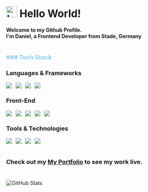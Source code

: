 <h1>
    <img width="30" height="30" src="https://img.icons8.com/plasticine/100/bot.png" alt="bot"/>
    Hello World!
</h1>

<h4 style="margin: 0;">Welcome to my Github Profile.</h4>
<h4 style="margin: 0;">I'm Daniel, a Frontend Developer from Stade, Germany</h4>

#

<h3 style="color: skyblue;">### Tech Stack</h3>

### Languages & Frameworks
<div style="display: flex; gap: 10px;">
    <img src="https://img.shields.io/badge/angular-%23DD0031.svg?style=for-the-badge&logo=angular&logoColor=white" />
    <img src="https://img.shields.io/badge/firebase-%23FFCA28.svg?style=for-the-badge&logo=firebase&logoColor=black" />
    <img src="https://img.shields.io/badge/typescript-%23007ACC.svg?style=for-the-badge&logo=typescript&logoColor=white" />
    <img src="https://img.shields.io/badge/javascript-%23F7DF1E.svg?style=for-the-badge&logo=javascript&logoColor=black" />
</div>

### Front-End
<div style="display: flex; gap: 10px;">
    <img src="https://img.shields.io/badge/html-%23E34F26.svg?style=for-the-badge&logo=html5&logoColor=white" />
    <img src="https://img.shields.io/badge/css-%231572B6.svg?style=for-the-badge&logo=css3&logoColor=white" />
    <img src="https://img.shields.io/badge/scss-%23CC6699.svg?style=for-the-badge&logo=sass&logoColor=white" />
    <img src="https://img.shields.io/badge/material%20design-%23757575.svg?style=for-the-badge&logo=material-design&logoColor=white" />
    <img src="https://img.shields.io/badge/bootstrap-%237952B3.svg?style=for-the-badge&logo=bootstrap&logoColor=white" />
</div>

### Tools & Technologies
<div style="display: flex; gap: 10px;">
    <img src="https://img.shields.io/badge/rest%20api-%2302569B.svg?style=for-the-badge&logo=swagger&logoColor=white" />
    <img src="https://img.shields.io/badge/git-%23F05032.svg?style=for-the-badge&logo=git&logoColor=white" />
    <img src="https://img.shields.io/badge/github-%23181717.svg?style=for-the-badge&logo=github&logoColor=white" />
    <img src="https://img.shields.io/badge/mariadb-%23003545.svg?style=for-the-badge&logo=mariadb&logoColor=white" />
</div>

#

<h3 style="margin: 0;">Check out my <a target="_blank" href="https://portfolio.daniel-sinteck.de/">My Portfolio</a> to see my work live.</h3>

#

![GitHub Stats](https://github-readme-stats.vercel.app/api?username=D4t3ck&show_icons=true&theme=radical)
